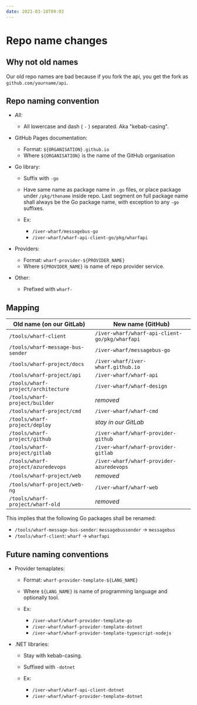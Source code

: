 ```yaml
---
date: 2021-03-10T09:03
---
```


# Repo name changes

## Why not old names

Our old repo names are bad because if you fork the api, you get the fork as
`github.com/yourname/api`.

## Repo naming convention

- *All:*

  - All lowercase and dash ( `-` ) separated. Aka "kebab-casing".
  
- GitHub Pages documentation:

  - Format: `${ORGANISATION}.github.io`
  - Where `${ORGANISATION}` is the name of the GitHub organisation

- Go library:

  - Suffix with `-go`
  - Have same name as package name in `.go` files, or place package under
    `/pkg/thename` inside repo. Last segment on full package name shall always
    be the Go package name, with exception to any `-go` suffixes.
  - Ex:
  
    - `/iver-wharf/messagebus-go`
    - `/iver-wharf/wharf-api-client-go/pkg/wharfapi`
  
- Providers:

  - Format: `wharf-provider-${PROVIDER_NAME}`
  - Where `${PROVIDER_NAME}` is name of repo provider service.
  
- Other:

  - Prefixed with `wharf-`

## Mapping

| Old name (on our GitLab)            | New name (GitHub)                              |
| ------------------------            | -----------------                              |
| `/tools/wharf-client`               | `/iver-wharf/wharf-api-client-go/pkg/wharfapi` |
| `/tools/wharf-message-bus-sender`   | `/iver-wharf/messagebus-go`                    |
| `/tools/wharf-project/docs`         | `/iver-wharf/iver-wharf.github.io`             |
| `/tools/wharf-project/api`          | `/iver-wharf/wharf-api`                        |
| `/tools/wharf-project/architecture` | `/iver-wharf/wharf-design`                     |
| `/tools/wharf-project/builder`      | *removed*                                      |
| `/tools/wharf-project/cmd`          | `/iver-wharf/wharf-cmd`                        |
| `/tools/wharf-project/deploy`       | *stay in our GitLab*                           |
| `/tools/wharf-project/github`       | `/iver-wharf/wharf-provider-github`            |
| `/tools/wharf-project/gitlab`       | `/iver-wharf/wharf-provider-gitlab`            |
| `/tools/wharf-project/azuredevops`  | `/iver-wharf/wharf-provider-azuredevops`       |
| `/tools/wharf-project/web`          | *removed*                                      |
| `/tools/wharf-project/web-ng`       | `/iver-wharf/wharf-web`                        |
| `/tools/wharf-project/wharf-old`    | *removed*                                      |

This implies that the following Go packages shall be renamed:

- `/tools/wharf-message-bus-sender`: `messagebussender` &rarr; `messagebus`
- `/tools/wharf-client`: `wharf` &rarr; `wharfapi`

## Future naming conventions

- Provider temaplates:

  - Format: `wharf-provider-template-${LANG_NAME}`
  - Where `${LANG_NAME}` is name of programming language and optionally tool.
  - Ex:

    - `/iver-wharf/wharf-provider-template-go`
    - `/iver-wharf/wharf-provider-template-dotnet`
    - `/iver-wharf/wharf-provider-template-typescript-nodejs`

- .NET libraries:

  - Stay with kebab-casing.
  - Suffixed with `-dotnet`
  - Ex:

    - `/iver-wharf/wharf-api-client-dotnet`
    - `/iver-wharf/wharf-provider-template-dotnet`

